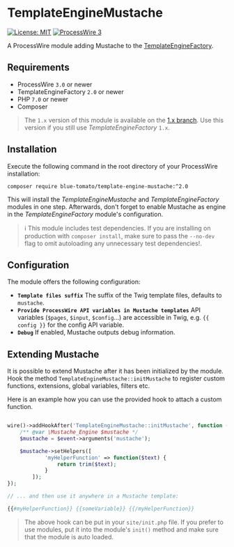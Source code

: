 # TemplateEngineMustache

[![License: MIT](https://img.shields.io/badge/License-MIT-blue.svg)](https://opensource.org/licenses/MIT)
[![ProcessWire 3](https://img.shields.io/badge/ProcessWire-3.x-orange.svg)](https://github.com/processwire/processwire)

A ProcessWire module adding Mustache to the [TemplateEngineFactory](https://github.com/wanze/TemplateEngineFactory).

## Requirements

* ProcessWire `3.0` or newer
* TemplateEngineFactory `2.0` or newer
* PHP `7.0` or newer
* Composer

> The `1.x` version of this module is available on the [1.x branch](https://github.com/blue-tomato/TemplateEngineMustache/tree/1.x).
Use this version if you still use _TemplateEngineFactory_ `1.x`.  

## Installation

Execute the following command in the root directory of your ProcessWire installation:

```
composer require blue-tomato/template-engine-mustache:^2.0
```

This will install the _TemplateEngineMustache_ and _TemplateEngineFactory_ modules in one step. Afterwards, don't forget
to enable Mustache as engine in the _TemplateEngineFactory_ module's configuration.

> ℹ️ This module includes test dependencies. If you are installing on production with `composer install`, make sure to
pass the `--no-dev` flag to omit autoloading any unnecessary test dependencies!.

## Configuration

The module offers the following configuration:

* **`Template files suffix`** The suffix of the Twig template files, defaults to `mustache`.
* **`Provide ProcessWire API variables in Mustache templates`** API variables (`$pages`, `$input`, `$config`...)
are accessible in Twig,
e.g. `{{ config }}` for the config API variable.
* **`Debug`** If enabled, Mustache outputs debug information.

## Extending Mustache

It is possible to extend Mustache after it has been initialized by the module. Hook the method `TemplateEngineMustache::initMustache`
to register custom functions, extensions, global variables, filters etc.

Here is an example how you can use the provided hook to attach a custom function.

```php

wire()->addHookAfter('TemplateEngineMustache::initMustache', function (HookEvent $event) {
    /** @var \Mustache_Engine $mustache */
    $mustache = $event->arguments('mustache');

    $mustache->setHelpers([
			'myHelperFunction' => function($text) {
				return trim($text);
			}
		]);
});

// ... and then use it anywhere in a Mustache template:

{{#myHelperFunction}} {{someVariable}} {{/myHelperFunction}}
```

> The above hook can be put in your `site/init.php` file. If you prefer to use modules, put it into the module's `init()`
method and make sure that the module is auto loaded.
